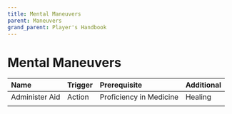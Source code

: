 ```yaml
---
title: Mental Maneuvers
parent: Maneuvers
grand_parent: Player's Handbook
---
```


# Mental Maneuvers

| Name | Trigger | Prerequisite | Additional |
|:-----------|:-----------|:-----------|:-----------|
| Administer Aid | Action | Proficiency in Medicine | Healing |
|  |  |  |  |  |  |